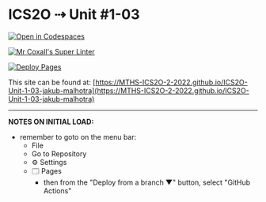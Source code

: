# ICS2O ⇢ Unit #1-03

[![Open in Codespaces](https://classroom.github.com/assets/launch-codespace-f4981d0f882b2a3f0472912d15f9806d57e124e0fc890972558857b51b24a6f9.svg)](https://classroom.github.com/open-in-codespaces?assignment_repo_id=10134320)

[![Mr Coxall's Super Linter](https://github.com/MTHS-ICS2O-2-2022/ICS2O-Unit-1-03-jakub-malhotra/workflows/Mr%20Coxall's%20Super%20Linter/badge.svg)](https://github.com/MTHS-ICS2O-2-2022/ICS2O-Unit-1-03-jakub-malhotra/actions)

[![Deploy Pages](https://github.com/MTHS-ICS2O-2-2022/ICS2O-Unit-1-03-jakub-malhotra/workflows/Deploy%20Pages/badge.svg)](https://github.com/MTHS-ICS2O-2-2022/ICS2O-Unit-1-03-jakub-malhotra/actions)

This site can be found at: [https://MTHS-ICS2O-2-2022.github.io/ICS2O-Unit-1-03-jakub-malhotra](https://MTHS-ICS2O-2-2022.github.io/ICS2O-Unit-1-03-jakub-malhotra)

---

**NOTES ON INITIAL LOAD:**
- remember to goto on the menu bar:
  - File
  - Go to Repository
  - ⚙ Settings
  - 🗔 Pages
    - then from the "Deploy from a branch ▼" button, select "GitHub Actions"
